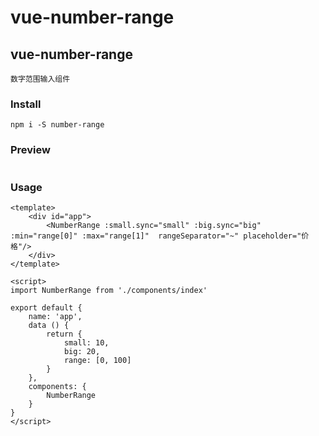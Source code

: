 # vue-number-range

## vue-number-range
```
数字范围输入组件
```

### Install
```
npm i -S number-range
```

### Preview

```
```

### Usage

```
<template>
    <div id="app">
        <NumberRange :small.sync="small" :big.sync="big" :min="range[0]" :max="range[1]"  rangeSeparator="~" placeholder="价格"/>
    </div>
</template>

<script>
import NumberRange from './components/index'

export default {
    name: 'app',
    data () {
        return {
            small: 10,
            big: 20,
            range: [0, 100]
        }
    },
    components: {
        NumberRange
    }
}
</script>

```


